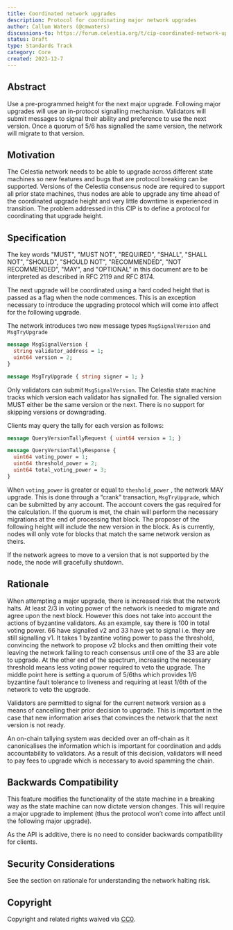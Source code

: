 ```yaml
---
title: Coordinated network upgrades
description: Protocol for coordinating major network upgrades
author: Callum Waters (@cmwaters)
discussions-to: https://forum.celestia.org/t/cip-coordinated-network-upgrades/1367
status: Draft
type: Standards Track
category: Core
created: 2023-12-7
---
```


## Abstract

Use a pre-programmed height for the next major upgrade. Following major upgrades will use an in-protocol signalling mechanism. Validators will submit messages to signal their ability and preference to use the next version. Once a quorum of 5/6 has signalled the same version, the network will migrate to that version.

## Motivation

The Celestia network needs to be able to upgrade across different state machines so new features and bugs that are protocol breaking can be supported. Versions of the Celestia consensus node are required to support all prior state machines, thus nodes are able to upgrade any time ahead of the coordinated upgrade height and very little downtime is experienced in transition. The problem addressed in this CIP is to define a protocol for coordinating that upgrade height.

## Specification

The key words "MUST", "MUST NOT", "REQUIRED", "SHALL", "SHALL NOT", "SHOULD", "SHOULD NOT", "RECOMMENDED", "NOT RECOMMENDED", "MAY", and "OPTIONAL" in this document are to be interpreted as described in RFC 2119 and RFC 8174.

The next upgrade will be coordinated using a hard coded height that is passed as a flag when the node commences. This is an exception necessary to introduce the upgrading protocol which will come into affect for the following upgrade.

The network introduces two new message types `MsgSignalVersion` and `MsgTryUpgrade`

```protobuf
message MsgSignalVersion {
  string validator_address = 1;
  uint64 version = 2;
}

message MsgTryUpgrade { string signer = 1; }
```

Only validators can submit `MsgSignalVersion`. The Celestia state machine tracks which version each validator has signalled for. The signalled version MUST either be the same version or the next. There is no support for skipping versions or downgrading.

Clients may query the tally for each version as follows:

```protobuf
message QueryVersionTallyRequest { uint64 version = 1; }

message QueryVersionTallyResponse {
  uint64 voting_power = 1;
  uint64 threshold_power = 2;
  uint64 total_voting_power = 3;
}
```

When `voting_power` is greater or equal to `theshold_power` , the network MAY upgrade. This is done through a “crank” transaction, `MsgTryUpgrade`, which can be submitted by any account. The account covers the gas required for the calculation. If the quorum is met, the chain will perform the necessary migrations at the end of processing that block. The proposer of the following height will include the new version in the block. As is currently, nodes will only vote for blocks that match the same network version as theirs.

If the network agrees to move to a version that is not supported by the node, the node will gracefully shutdown.

## Rationale

When attempting a major upgrade, there is increased risk that the network halts. At least 2/3 in voting power of the network is needed to migrate and agree upon the next block. However this does not take into account the actions of byzantine validators. As an example, say there is 100 in total voting power. 66 have signalled v2 and 33 have yet to signal i.e. they are still signalling v1. It takes 1 byzantine voting power to pass the threshold, convincing the network to propose v2 blocks and then omitting their vote leaving the network failing to reach consensus until one of the 33 are able to upgrade. At the other end of the spectrum, increasing the necessary threshold means less voting power required to veto the upgrade. The middle point here is setting a quorum of 5/6ths which provides 1/6 byzantine fault tolerance to liveness and requiring at least 1/6th of the network to veto the upgrade.

Validators are permitted to signal for the current network version as a means of cancelling their prior decision to upgrade. This is important in the case that new information arises that convinces the network that the next version is not ready.

An on-chain tallying system was decided over an off-chain as it canonicalises the information which is important for coordination and adds accountability to validators. As a result of this decision, validators will need to pay fees to upgrade which is necessary to avoid spamming the chain.

## Backwards Compatibility

This feature modifies the functionality of the state machine in a breaking way as the state machine can now dictate version changes. This will require a major upgrade to implement (thus the protocol won’t come into affect until the following major upgrade).

As the API is additive, there is no need to consider backwards compatibility for clients.

## Security Considerations

See the section on rationale for understanding the network halting risk.

## Copyright

Copyright and related rights waived via [CC0](../LICENSE).
